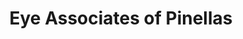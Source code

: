 ---
title: "Eye Associates of Pinellas"
url: /pinellas-park/eye-associates-of-pinellas/
shop: optician
---